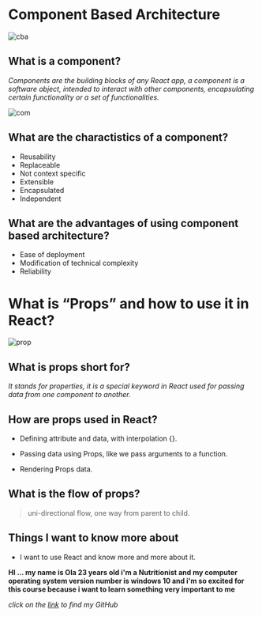 # Component Based Architecture

![cba](https://marvel-b1-cdn.bc0a.com/f00000000075552/www.perforce.com/sites/default/files/image/2019-11/image-vcs-blog-monolith-vs-microservices-vs-component-based-development.png) 

## What is a component?

*Components are the building blocks of any React app, a component is a software object, intended to interact with other components, encapsulating certain functionality or a set of functionalities.*

![com](https://www.techdiagonal.com/wp-content/uploads/2019/08/React-components-blog-image.jpg) 

## What are the charactistics of a component?

- Reusability
- Replaceable
- Not context specific
- Extensible
- Encapsulated
- Independent

## What are the advantages of using component based architecture?

- Ease of deployment
- Modification of technical complexity
- Reliability

# What is “Props” and how to use it in React?

![prop](https://miro.medium.com/max/1400/1*27LtOtFyJe7MguQkNcZQjQ.png) 

## What is props short for?

*It stands for properties, it is a special keyword in React used for passing data from one component to another.*


## How are props used in React?

- Defining attribute and data, with interpolation {}.

- Passing data using Props, like we pass 
arguments to a function.

- Rendering Props data.

## What is the flow of props?

> uni-directional flow, one way from parent to child.

## Things I want to know more about

- I want to use React and know more and more about it.

**HI ... my name is Ola 23 years old i'm a Nutritionist and my computer operating system version number is windows 10 and i'm so excited for this course because i want to learn something very important to me**

*click on the [link](https://github.com/olaaltaslaq) to find my GitHub*



